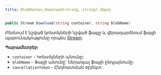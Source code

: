 ```yaml
---
title: BlobRoutes.Download(string, string) մեթոդ
---
```


```c#
public Stream Download(string container, string blobName)
```

Բեռնում է նշված կոնտեյների նշված ֆայլը և վերադարձնում ֆայլի պարունակությունը որպես [Stream](https://learn.microsoft.com/en-us/dotnet/api/system.io.stream): 

**Պարամետրեր**

* `container` - Կոնտեյների անունը։ 
* `blobName` - Ֆայլի անունը` ներառյալ ֆայլի ընդլայնումը։
* `cancellationToken` - Ընդհատման օբյեկտ:
